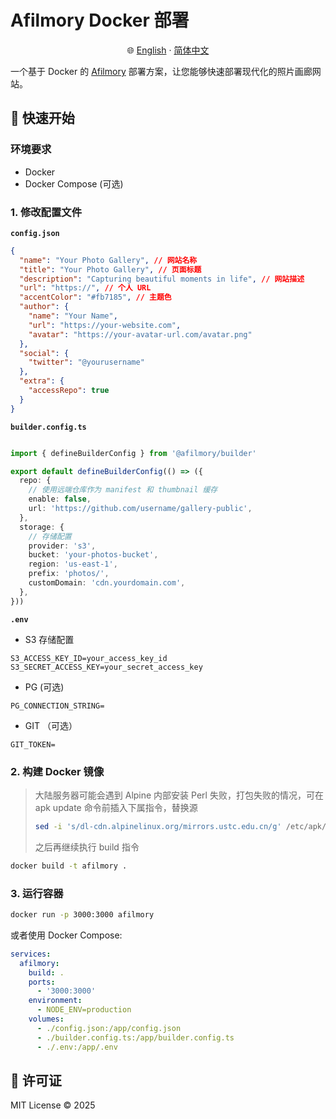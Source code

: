 # Afilmory Docker 部署

<p align="center">
  🌐
  <a href="readme.md">English</a>
  ·
  <a href="readme.zh-CN.md">简体中文</a>
</p>

一个基于 Docker 的 [Afilmory](https://github.com/Afilmory/Afilmory) 部署方案，让您能够快速部署现代化的照片画廊网站。

## 🚀 快速开始

### 环境要求

- Docker
- Docker Compose (可选)

### 1. 修改配置文件

**`config.json`**

```json
{
  "name": "Your Photo Gallery", // 网站名称
  "title": "Your Photo Gallery", // 页面标题
  "description": "Capturing beautiful moments in life", // 网站描述
  "url": "https://", // 个人 URL
  "accentColor": "#fb7185", // 主题色
  "author": {
    "name": "Your Name",
    "url": "https://your-website.com",
    "avatar": "https://your-avatar-url.com/avatar.png"
  },
  "social": {
    "twitter": "@yourusername"
  },
  "extra": {
    "accessRepo": true
  }
}
```

**`builder.config.ts`**

```ts

import { defineBuilderConfig } from '@afilmory/builder'

export default defineBuilderConfig(() => ({
  repo: {
    // 使用远端仓库作为 manifest 和 thumbnail 缓存
    enable: false,
    url: 'https://github.com/username/gallery-public',
  },
  storage: {
    // 存储配置
    provider: 's3',
    bucket: 'your-photos-bucket',
    region: 'us-east-1',
    prefix: 'photos/',
    customDomain: 'cdn.yourdomain.com',
  },
}))

```

**`.env`**

- S3 存储配置

```env
S3_ACCESS_KEY_ID=your_access_key_id
S3_SECRET_ACCESS_KEY=your_secret_access_key
```

- PG (可选)

```env
PG_CONNECTION_STRING=
```

- GIT （可选）

```env
GIT_TOKEN=
```

### 2. 构建 Docker 镜像

> 大陆服务器可能会遇到 Alpine 内部安装 Perl 失败，打包失败的情况，可在 apk update 命令前插入下属指令，替换源
>
> ```bash
> sed -i 's/dl-cdn.alpinelinux.org/mirrors.ustc.edu.cn/g' /etc/apk/repositories
> ```
>
> 之后再继续执行 build 指令

```bash
docker build -t afilmory .
```

### 3. 运行容器

```bash
docker run -p 3000:3000 afilmory
```

或者使用 Docker Compose:

```yaml
services:
  afilmory:
    build: .
    ports:
      - '3000:3000'
    environment:
      - NODE_ENV=production
    volumes:
      - ./config.json:/app/config.json
      - ./builder.config.ts:/app/builder.config.ts
      - ./.env:/app/.env
```

## 📄 许可证

MIT License © 2025
